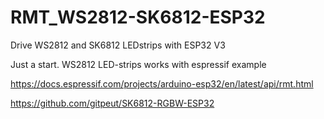 # RMT_WS2812-SK6812-ESP32
Drive WS2812 and SK6812 LEDstrips with ESP32 V3

Just a start. WS2812 LED-strips works with espressif example


https://docs.espressif.com/projects/arduino-esp32/en/latest/api/rmt.html

https://github.com/gitpeut/SK6812-RGBW-ESP32

